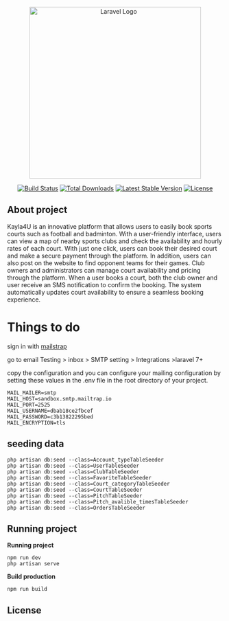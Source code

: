<p align="center"><a href="https://laravel.com" target="_blank"><img src="https://raw.githubusercontent.com/laravel/art/master/logo-lockup/5%20SVG/2%20CMYK/1%20Full%20Color/laravel-logolockup-cmyk-red.svg" width="400" alt="Laravel Logo"></a></p>

<p align="center">
<a href="https://github.com/laravel/framework/actions"><img src="https://github.com/laravel/framework/workflows/tests/badge.svg" alt="Build Status"></a>
<a href="https://packagist.org/packages/laravel/framework"><img src="https://img.shields.io/packagist/dt/laravel/framework" alt="Total Downloads"></a>
<a href="https://packagist.org/packages/laravel/framework"><img src="https://img.shields.io/packagist/v/laravel/framework" alt="Latest Stable Version"></a>
<a href="https://packagist.org/packages/laravel/framework"><img src="https://img.shields.io/packagist/l/laravel/framework" alt="License"></a>
</p>

## About project

Kayla4U is an innovative platform that allows users to easily book sports courts such as football and badminton. With a user-friendly interface, users can view a map of nearby sports clubs and check the availability and hourly rates of each court. With just one click, users can book their desired court and make a secure payment through the platform. In addition, users can also post on the website to find opponent teams for their games. Club owners and administrators can manage court availability and pricing through the platform. When a user books a court, both the club owner and user receive an SMS notification to confirm the booking. The system automatically updates court availability to ensure a seamless booking experience.


# Things to do

sign in with [mailstrap](https://mailtrap.io/)

go to email Testing > inbox > SMTP setting > Integrations >laravel 7+

copy the configuration and you can configure your mailing configuration by setting these values in the .env file in the root directory of your project.
```
MAIL_MAILER=smtp
MAIL_HOST=sandbox.smtp.mailtrap.io
MAIL_PORT=2525
MAIL_USERNAME=dbab18ce2fbcef
MAIL_PASSWORD=c3b13822295bed
MAIL_ENCRYPTION=tls
```

## seeding data
```
php artisan db:seed --class=Account_typeTableSeeder
php artisan db:seed --class=UserTableSeeder
php artisan db:seed --class=ClubTableSeeder
php artisan db:seed --class=FavoriteTableSeeder
php artisan db:seed --class=Court_categoryTableSeeder
php artisan db:seed --class=CourtTableSeeder
php artisan db:seed --class=PitchTableSeeder
php artisan db:seed --class=Pitch_avalible_timesTableSeeder
php artisan db:seed --class=OrdersTableSeeder
```

## Running project

**Running project**

```
npm run dev
php artisan serve
```

**Build production**

```
npm run build
```

##

## License
